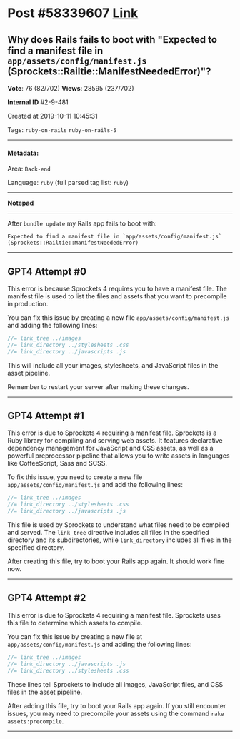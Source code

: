 
# Post \#58339607 [Link](https://stackoverflow.com/questions/58339607/)

## Why does Rails fails to boot with "Expected to find a manifest file in `app/assets/config/manifest.js` (Sprockets::Railtie::ManifestNeededError)"?

**Vote**: 76 (82/702) **Views**: 28595 (237/702) 

**Internal ID** \#2-9-481

Created at 2019-10-11 10:45:31

Tags: `ruby-on-rails` `ruby-on-rails-5`

----------

#### Metadata:

Area: `Back-end`

Language: `ruby` (full parsed tag list: `ruby`)

----------

**Notepad**


----------

After `bundle update` my Rails app fails to boot with:

```
Expected to find a manifest file in `app/assets/config/manifest.js` (Sprockets::Railtie::ManifestNeededError)
```



----------
        
## GPT4 Attempt \#0

This error is because Sprockets 4 requires you to have a manifest file. The manifest file is used to list the files and assets that you want to precompile in production.

You can fix this issue by creating a new file `app/assets/config/manifest.js` and adding the following lines:

```javascript
//= link_tree ../images
//= link_directory ../stylesheets .css
//= link_directory ../javascripts .js
```

This will include all your images, stylesheets, and JavaScript files in the asset pipeline.

Remember to restart your server after making these changes.

--------

## GPT4 Attempt \#1

This error is due to Sprockets 4 requiring a manifest file. Sprockets is a Ruby library for compiling and serving web assets. It features declarative dependency management for JavaScript and CSS assets, as well as a powerful preprocessor pipeline that allows you to write assets in languages like CoffeeScript, Sass and SCSS.

To fix this issue, you need to create a new file `app/assets/config/manifest.js` and add the following lines:

```javascript
//= link_tree ../images
//= link_directory ../stylesheets .css
//= link_directory ../javascripts .js
```

This file is used by Sprockets to understand what files need to be compiled and served. The `link_tree` directive includes all files in the specified directory and its subdirectories, while `link_directory` includes all files in the specified directory.

After creating this file, try to boot your Rails app again. It should work fine now.

--------

## GPT4 Attempt \#2

This error is due to Sprockets 4 requiring a manifest file. Sprockets uses this file to determine which assets to compile.

You can fix this issue by creating a new file at `app/assets/config/manifest.js` and adding the following lines:

```javascript
//= link_tree ../images
//= link_directory ../javascripts .js
//= link_directory ../stylesheets .css
```

These lines tell Sprockets to include all images, JavaScript files, and CSS files in the asset pipeline.

After adding this file, try to boot your Rails app again. If you still encounter issues, you may need to precompile your assets using the command `rake assets:precompile`.

--------
